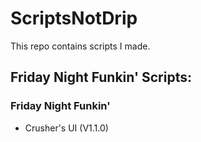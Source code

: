 # ScriptsNotDrip
This repo contains scripts I made.

## Friday Night Funkin' Scripts:
### Friday Night Funkin'
- Crusher's UI (V1.1.0)
